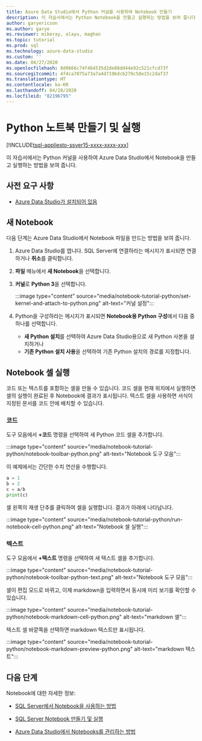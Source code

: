 ```yaml
---
title: Azure Data Studio에서 Python 커널을 사용하여 Notebook 만들기
description: 이 자습서에서는 Python Notebook을 만들고 실행하는 방법을 보여 줍니다.
author: garyericson
ms.author: garye
ms.reviewer: mikeray, alayu, maghan
ms.topic: tutorial
ms.prod: sql
ms.technology: azure-data-studio
ms.custom: ''
ms.date: 04/27/2020
ms.openlocfilehash: 8d0666c74f464535d2de08dd44e92c521cfcd73f
ms.sourcegitcommit: 4f4ca7075a73a7a4d7196dcb279c58e15c2daf37
ms.translationtype: HT
ms.contentlocale: ko-KR
ms.lasthandoff: 04/28/2020
ms.locfileid: "82196795"
---
```

# <a name="create-and-run-a-python-notebook"></a>Python 노트북 만들기 및 실행

[!INCLUDE[tsql-appliesto-ssver15-xxxx-xxxx-xxx](../includes/tsql-appliesto-ssver15-xxxx-xxxx-xxx.md)]

이 자습서에서는 Python 커널을 사용하여 Azure Data Studio에서 Notebook을 만들고 실행하는 방법을 보여 줍니다.

## <a name="prerequisites"></a>사전 요구 사항

- [Azure Data Studio가 설치되어 있음](download-azure-data-studio.md)

## <a name="new-notebook"></a>새 Notebook

다음 단계는 Azure Data Studio에서 Notebook 파일을 만드는 방법을 보여 줍니다.

1. Azure Data Studio를 엽니다. SQL Server에 연결하라는 메시지가 표시되면 연결하거나 **취소**를 클릭합니다.

1. **파일** 메뉴에서 **새 Notebook**을 선택합니다.

1. **커널**로 **Python 3**을 선택합니다.

   :::image type="content" source="media/notebook-tutorial-python/set-kernel-and-attach-to-python.png" alt-text="커널 설정":::

1. Python을 구성하라는 메시지가 표시되면 **Notebook용 Python 구성**에서 다음 중 하나를 선택합니다.

   - **새 Python 설치**를 선택하여 Azure Data Studio용으로 새 Python 사본을 설치하거나
   - **기존 Python 설치 사용**을 선택하여 기존 Python 설치의 경로를 지정합니다.

## <a name="run-a-notebook-cell"></a>Notebook 셀 실행

코드 또는 텍스트를 포함하는 셀을 만들 수 있습니다. 코드 셀을 현재 위치에서 실행하면 셀의 실행이 완료된 후 Notebook에 결과가 표시됩니다. 텍스트 셀을 사용하면 서식이 지정된 문서를 코드 안에 배치할 수 있습니다.

### <a name="code"></a>코드

도구 모음에서 **+코드** 명령을 선택하여 새 Python 코드 셀을 추가합니다.

:::image type="content" source="media/notebook-tutorial-python/notebook-toolbar-python.png" alt-text="Notebook 도구 모음":::

이 예제에서는 간단한 수치 연산을 수행합니다.

```python
a = 1
b = 2
c = a/b
print(c)
```
셀 왼쪽의 재생 단추를 클릭하여 셀을 실행합니다. 결과가 아래에 나타납니다.

:::image type="content" source="media/notebook-tutorial-python/run-notebook-cell-python.png" alt-text="Notebook 셀 실행":::

### <a name="text"></a>텍스트

도구 모음에서 **+텍스트** 명령을 선택하여 새 텍스트 셀을 추가합니다.

:::image type="content" source="media/notebook-tutorial-python/notebook-toolbar-python-text.png" alt-text="Notebook 도구 모음":::

셀이 편집 모드로 바뀌고, 이제 markdown을 입력하면서 동시에 미리 보기를 확인할 수 있습니다.

:::image type="content" source="media/notebook-tutorial-python/notebook-markdown-cell-python.png" alt-text="markdown 셀":::

텍스트 셀 바깥쪽을 선택하면 markdown 텍스트만 표시됩니다.

:::image type="content" source="media/notebook-tutorial-python/notebook-markdown-preview-python.png" alt-text="markdown 텍스트":::

## <a name="next-steps"></a>다음 단계

Notebook에 대한 자세한 정보:

- [SQL Server에서 Notebook을 사용하는 방법](notebooks-guidance.md)

- [SQL Server Notebook 만들기 및 실행](notebooks-tutorial-sql-kernel.md)

- [Azure Data Studio에서 Notebooks를 관리하는 방법](notebooks-manage-sql-server.md)
